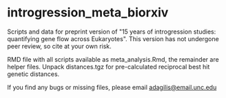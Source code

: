 # introgression_meta_biorxiv
Scripts and data for preprint version of "15 years of introgression studies: quantifying gene flow across Eukaryotes". This version has not undergone peer review, so cite at your own risk.

RMD file with all scripts available as meta_analysis.Rmd, the remainder are helper files. Unpack distances.tgz for pre-calculated reciprocal best hit genetic distances.

If you find any bugs or missing files, please email adagilis@email.unc.edu
